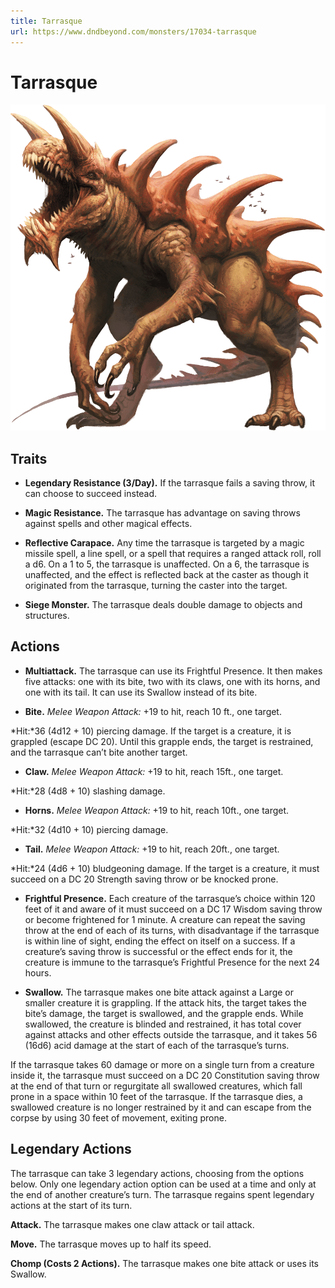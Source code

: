 ```yaml
---
title: Tarrasque
url: https://www.dndbeyond.com/monsters/17034-tarrasque
---
```


# Tarrasque

![Tarrasque](tarrasque.png)

## Traits

* **Legendary Resistance (3/Day).** If the tarrasque fails a saving throw, it can choose to succeed instead.

* **Magic Resistance.** The tarrasque has advantage on saving throws against spells and other magical effects.

* **Reflective Carapace.** Any time the tarrasque is targeted by a magic missile spell, a line spell, or a spell that requires a ranged attack roll, roll a d6. On a 1 to 5, the tarrasque is unaffected. On a 6, the tarrasque is unaffected, and the effect is reflected back at the caster as though it originated from the tarrasque, turning the caster into the target.

* **Siege Monster.** The tarrasque deals double damage to objects and structures.

## Actions

* **Multiattack.** The tarrasque can use its Frightful Presence. It then makes five attacks: one with its bite, two with its claws, one with its horns, and one with its tail. It can use its Swallow instead of its bite.

* **Bite.** *Melee Weapon Attack:* +19 to hit, reach 10 ft., one target.

*Hit:*36 (4d12 + 10) piercing damage. If the target is a creature, it is grappled (escape DC 20). Until this grapple ends, the target is restrained, and the tarrasque can’t bite another target.

* **Claw.** *Melee Weapon Attack:* +19 to hit, reach 15ft., one target.

*Hit:*28 (4d8 + 10) slashing damage.

* **Horns.** *Melee Weapon Attack:* +19 to hit, reach 10ft., one target.

*Hit:*32 (4d10 + 10) piercing damage.

* **Tail.** *Melee Weapon Attack:* +19 to hit, reach 20ft., one target.

*Hit:*24 (4d6 + 10) bludgeoning damage. If the target is a creature, it must succeed on a DC 20 Strength saving throw or be knocked prone.

* **Frightful Presence.** Each creature of the tarrasque’s choice within 120 feet of it and aware of it must succeed on a DC 17 Wisdom saving throw or become frightened for 1 minute. A creature can repeat the saving throw at the end of each of its turns, with disadvantage if the tarrasque is within line of sight, ending the effect on itself on a success. If a creature’s saving throw is successful or the effect ends for it, the creature is immune to the tarrasque’s Frightful Presence for the next 24 hours.

* **Swallow.** The tarrasque makes one bite attack against a Large or smaller creature it is grappling. If the attack hits, the target takes the bite’s damage, the target is swallowed, and the grapple ends. While swallowed, the creature is blinded and restrained, it has total cover against attacks and other effects outside the tarrasque, and it takes 56 (16d6) acid damage at the start of each of the tarrasque’s turns.

If the tarrasque takes 60 damage or more on a single turn from a creature inside it, the tarrasque must succeed on a DC 20 Constitution saving throw at the end of that turn or regurgitate all swallowed creatures, which fall prone in a space within 10 feet of the tarrasque. If the tarrasque dies, a swallowed creature is no longer restrained by it and can escape from the corpse by using 30 feet of movement, exiting prone.

## Legendary Actions

The tarrasque can take 3 legendary actions, choosing from the options below. Only one legendary action option can be used at a time and only at the end of another creature’s turn. The tarrasque regains spent legendary actions at the start of its turn.

**Attack.** The tarrasque makes one claw attack or tail attack.

**Move.** The tarrasque moves up to half its speed.

**Chomp (Costs 2 Actions).** The tarrasque makes one bite attack or uses its Swallow.